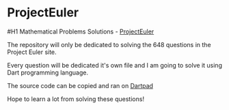 # ProjectEuler
#H1 Mathematical Problems Solutions - [ProjectEuler](https://projecteuler.net/archives)

The repository will only be dedicated to solving the 648 questions in the Project Euler site.

Every question will be dedicated it's own file and I am going to solve it using Dart programming language.

The source code can be copied and ran on [Dartpad](https://dartpad.dartlang.org)

Hope to learn a lot from solving these questions!